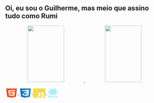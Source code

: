## Oi, eu sou o Guilherme, mas meio que assino tudo como Rumi

<!--
**damnitrumi/damnitrumi** is a ✨ _special_ ✨ repository because its `README.md` (this file) appears on your GitHub profile.

Here are some ideas to get you started:

- 🔭 I’m currently working on ...
- 🌱 I’m currently learning ...
- 👯 I’m looking to collaborate on ...
- 🤔 I’m looking for help with ...
- 💬 Ask me about ...
- 📫 How to reach me: ...
- 😄 Pronouns: ...
- ⚡ Fun fact: ...
-->

<div align="center">
  <a href="https://github.com/damnitrumi">
  <img height="180em" width="48%" src="https://github-readme-stats.vercel.app/api?username=damnitrumi&show_icons=true&theme=dark&include_all_commits=true&count_private=true"/>
  <img height="180em" width="48%" src="https://github-readme-stats.vercel.app/api/top-langs/?username=damnitrumi&layout=compact&langs_count=7&theme=dark"/>
</div>
  
<div style="display: inline_block"><br>
  <img align="center" alt="Rumi-HTML" height="30" width="40" src="https://raw.githubusercontent.com/devicons/devicon/master/icons/html5/html5-original.svg">
  <img align="center" alt="Rumi-CSS" height="30" width="40" src="https://raw.githubusercontent.com/devicons/devicon/master/icons/css3/css3-original.svg">
  <img align="center" alt="Rumi-Js" height="30" width="40" src="https://raw.githubusercontent.com/devicons/devicon/master/icons/javascript/javascript-plain.svg">
  <img align="center" alt="Rumi-Reactjs" height="30" width="40" src="https://raw.githubusercontent.com/devicons/devicon/master/icons/react/react-original-wordmark.svg">
</div>
